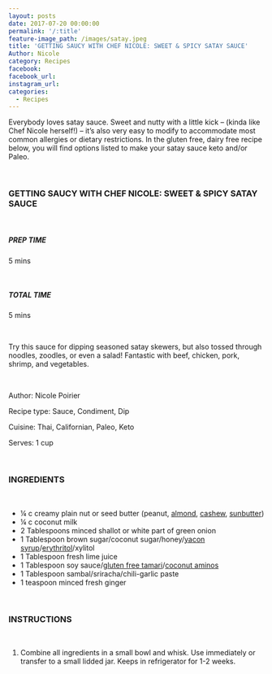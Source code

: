 ```yaml
---
layout: posts
date: 2017-07-20 00:00:00
permalink: '/:title'
feature-image_path: /images/satay.jpeg
title: 'GETTING SAUCY WITH CHEF NICOLE: SWEET & SPICY SATAY SAUCE'
Author: Nicole
category: Recipes
facebook:
facebook_url:
instagram_url:
categories:
  - Recipes
---
```


Everybody loves satay sauce. Sweet and nutty with a little kick – (kinda like Chef Nicole herself!) – it’s also very easy to modify to accommodate most common allergies or dietary restrictions. In the gluten free, dairy free recipe below, you will find options listed to make your satay sauce keto and/or Paleo.

&nbsp;

### GETTING SAUCY WITH CHEF NICOLE: SWEET & SPICY SATAY SAUCE

&nbsp;

##### PREP TIME

5 mins

&nbsp;

##### TOTAL TIME

5 mins

&nbsp;

Try this sauce for dipping seasoned satay skewers, but also tossed through noodles, zoodles, or even a salad! Fantastic with beef, chicken, pork, shrimp, and vegetables.

&nbsp;

Author: Nicole Poirier

Recipe type: Sauce, Condiment, Dip

Cuisine: Thai, Californian, Paleo, Keto

Serves: 1 cup

&nbsp;

### INGREDIENTS

&nbsp;

* ¼ c creamy plain nut or seed butter (peanut, [almond](https://www.amazon.com/gp/product/B06ZZMW3YL/ref=as_li_tl?ie=UTF8&amp;camp=1789&amp;creative=9325&amp;creativeASIN=B06ZZMW3YL&amp;linkCode=as2&amp;tag=bychefnicole-20&amp;linkId=588c2fe1e58eb95fafe3baff66bc102e), [cashew](https://www.amazon.com/gp/product/B001RPT6O8/ref=as_li_tl?ie=UTF8&amp;camp=1789&amp;creative=9325&amp;creativeASIN=B001RPT6O8&amp;linkCode=as2&amp;tag=bychefnicole-20&amp;linkId=a995b7e471b5048cc04a37989e6ff0f2), [sunbutter](https://www.amazon.com/gp/product/B06XNVG81Y/ref=as_li_tl?ie=UTF8&amp;camp=1789&amp;creative=9325&amp;creativeASIN=B06XNVG81Y&amp;linkCode=as2&amp;tag=bychefnicole-20&amp;linkId=8bd46d58676963afcaf356b1fd306f80))
* ¼ c coconut milk
* 2 Tablespoons minced shallot or white part of green onion
* 1 Tablespoon brown sugar/coconut sugar/honey/[yacon syrup](https://www.amazon.com/gp/product/B00GOFSEGC/ref=as_li_tl?ie=UTF8&amp;camp=1789&amp;creative=9325&amp;creativeASIN=B00GOFSEGC&amp;linkCode=as2&amp;tag=bychefnicole-20&amp;linkId=3ff0729bc456ed5608bf0345cd7e82ca)/[erythritol](https://www.amazon.com/gp/product/B075MGQFF6/ref=as_li_tl?ie=UTF8&amp;camp=1789&amp;creative=9325&amp;creativeASIN=B075MGQFF6&amp;linkCode=as2&amp;tag=bychefnicole-20&amp;linkId=c7992e5201e81ac0b224392c93f50601)/xylitol
* 1 Tablespoon fresh lime juice
* 1 Tablespoon soy sauce/[gluten free tamari](https://www.amazon.com/gp/product/B00MTKNO2K/ref=as_li_tl?ie=UTF8&amp;camp=1789&amp;creative=9325&amp;creativeASIN=B00MTKNO2K&amp;linkCode=as2&amp;tag=bychefnicole-20&amp;linkId=832ee29877e0812fc420e579f8baa8f3)/[coconut aminos](https://www.amazon.com/gp/product/B07DDM5S5X/ref=as_li_tl?ie=UTF8&amp;camp=1789&amp;creative=9325&amp;creativeASIN=B07DDM5S5X&amp;linkCode=as2&amp;tag=bychefnicole-20&amp;linkId=23ba2ad7dd99557744bbc81df867aa24)
* 1 Tablespoon sambal/sriracha/chili-garlic paste
* 1 teaspoon minced fresh ginger

&nbsp;

### INSTRUCTIONS

&nbsp;

1. Combine all ingredients in a small bowl and whisk. Use immediately or transfer to a small lidded jar. Keeps in refrigerator for 1-2 weeks.
